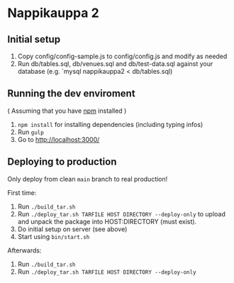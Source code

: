 Nappikauppa 2
=============

Initial setup
-------------

1. Copy config/config-sample.js to config/config.js and modify as needed
2. Run db/tables.sql, db/venues.sql and db/test-data.sql against your database (e.g. `mysql nappikauppa2 < db/tables.sql)


Running the dev enviroment
-------------

( Assuming that you have [npm](https://www.npmjs.com/) installed )

1. `npm install` for installing dependencies (including typing infos)
2. Run `gulp`
3. Go to [http://localhost:3000/](http://localhost:3000/)

Deploying to production
-------------

Only deploy from clean `main` branch to real production!

First time:

1. Run `./build_tar.sh`
2. Run `./deploy_tar.sh TARFILE HOST DIRECTORY --deploy-only`
to upload and unpack the package into HOST:DIRECTORY (must exist).
3. Do initial setup on server (see above)
4. Start using `bin/start.sh`

Afterwards:
1. Run `./build_tar.sh`
2. Run `./deploy_tar.sh TARFILE HOST DIRECTORY --deploy-only`
